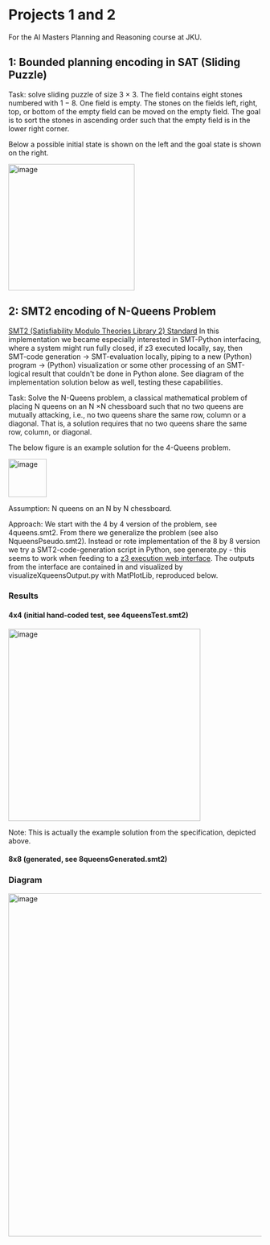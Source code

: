 # Projects 1 and 2

For the AI Masters Planning and Reasoning course at JKU.

## 1: Bounded planning encoding in SAT (Sliding Puzzle)

Task: solve sliding puzzle of size 3 × 3. The field contains eight stones numbered with 1 − 8. One field is empty. The stones on the fields left, right, top, or bottom of the empty field can be moved on the empty field. The goal is to sort the stones in ascending order such that the empty field is in the lower right corner. 

Below a possible initial state is shown on the left and the goal state is shown on the right.

<img width="251" alt="image" src="https://github.com/heseltime/planning_reasoning/assets/66922223/e0938964-4f3e-4f46-ad61-9801047c9c4c">

## 2: SMT2 encoding of N-Queens Problem

[SMT2 (Satisfiability Modulo Theories Library 2) Standard](https://smtlib.cs.uiowa.edu/papers/smt-lib-reference-v2.6-r2021-05-12.pdf) In this implementation we became especially interested in SMT-Python interfacing, where a system might run fully closed, if z3 executed locally, say, then SMT-code generation -> SMT-evaluation locally, piping to a new (Python) program -> (Python) visualization or some other processing of an SMT-logical result that couldn't be done in Python alone. See diagram of the implementation solution below as well, testing these capabilities.

Task: Solve the N-Queens problem, a classical mathematical problem of placing N queens on an N ×N chessboard such that no two queens are mutually attacking, i.e., no two queens share the same row, column or a diagonal. That is, a solution requires that no two queens share the same row, column, or diagonal. 

The below figure is an example solution for the 4-Queens problem.

<img width="76" alt="image" src="https://github.com/heseltime/planning_reasoning/assets/66922223/221ba85a-35f4-4b2d-8b01-0669de6c1986">

Assumption: N queens on an N by N chessboard.

Approach: We start with the 4 by 4 version of the problem, see 4queens.smt2. From there we generalize the problem (see also NqueensPseudo.smt2). Instead or rote implementation of the 8 by 8 version we try a SMT2-code-generation script in Python, see generate.py - this seems to work when feeding to a [z3 execution web interface](https://jfmc.github.io/z3-play/). The outputs from the interface are contained in and visualized by visualizeXqueensOutput.py with MatPlotLib, reproduced below.

### Results

#### 4x4 (initial hand-coded test, see 4queensTest.smt2)

<img width="382" alt="image" src="https://github.com/heseltime/planning_reasoning/assets/66922223/37ca10b8-2b88-4f8b-b186-ff3bcc796d7a">

Note: This is actually the example solution from the specification, depicted above.

#### 8x8 (generated, see 8queensGenerated.smt2)


### Diagram

<img width="682" alt="image" src="https://github.com/heseltime/planning_reasoning/assets/66922223/9831652c-bbc6-4ee9-ba04-7eadfdfcdb99">

